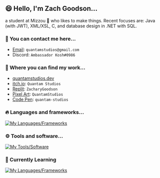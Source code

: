 ## 😄 Hello, I'm Zach Goodson...
a student at Mizzou 🐯 who likes to make things. Recent focuses are: Java (with JWT), XML/XSL, C, and database design in .NET with SQL.

### 👋 You can contact me here...
- [Email](mailto:quantamstudios@gmail.com): `quantamstudios@gmail.com`
- Discord: `Ambassador Kosh#0986`

### 📜 Where you can find my work...
- [quantamstudios.dev](https://quantamstudios.dev/)
- [itch.io](https://quantamstudios.itch.io/): `Quantam Studios`
- [Replit](https://replit.com/@ZacharyGoodson): `ZacharyGoodson`
- [Pixel Art](https://www.pixilart.com/quantamstudios): `QuantamStudios`
- [Code Pen](https://codepen.io/quantam-studios): `quantam-studios`

### 🔥 Languages and frameworks...
[![My Languages/Frameworks](https://skillicons.dev/icons?i=cs,net,dart,flutter,python,css,tailwind,html,git,js,bots,md)](https://skillicons.dev)

### ⚙️ Tools and software...
[![My Tools/Software](https://skillicons.dev/icons?i=unity,github,replit,raspberrypi,powershell,visualstudio,vscode,ps,ai,codepen)](https://skillicons.dev)

### 🤔 Currently Learning
[![My Languages/Frameworks](https://skillicons.dev/icons?i=java,sqlite,eclipse,bash,c,azure)](https://skillicons.dev)
